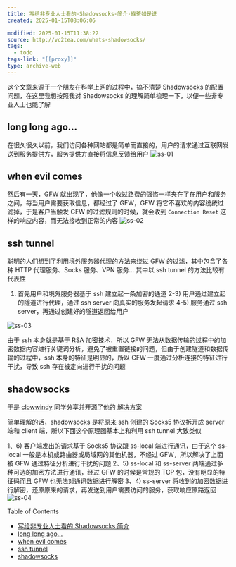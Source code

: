 ```yaml
---
title: 写给非专业人士看的-Shadowsocks-简介-綠茶如是说
created: 2025-01-15T08:06:06

modified: 2025-01-15T11:38:22
source: http://vc2tea.com/whats-shadowsocks/
tags:
  - todo
tags-link: "[[proxy]]"
type: archive-web
---
```


这个文章来源于一个朋友在科学上网的过程中，搞不清楚 Shadowsocks 的配置问题，在这里我想按照我对 Shadowsocks 的理解简单梳理一下，以便一些非专业人士也能了解

## long long ago…

在很久很久以前，我们访问各种网站都是简单而直接的，用户的请求通过互联网发送到服务提供方，服务提供方直接将信息反馈给用户 ![ss-01](http://vc2tea.com/public/upload/whats-shadowsocks-01.png)

## when evil comes

然后有一天，[GFW](https://zh.wikipedia.org/wiki/%E9%87%91%E7%9B%BE%E5%B7%A5%E7%A8%8B) 就出现了，他像一个收过路费的强盗一样夹在了在用户和服务之间，每当用户需要获取信息，都经过了 GFW，GFW 将它不喜欢的内容统统过滤掉，于是客户当触发 GFW 的过滤规则的时候，就会收到 `Connection Reset` 这样的响应内容，而无法接收到正常的内容 ![ss-02](http://vc2tea.com/public/upload/whats-shadowsocks-02.png)

## ssh tunnel

聪明的人们想到了利用境外服务器代理的方法来绕过 GFW 的过滤，其中包含了各种 HTTP 代理服务、Socks 服务、VPN 服务… 其中以 ssh tunnel 的方法比较有代表性

1) 首先用户和境外服务器基于 ssh 建立起一条加密的通道 2-3) 用户通过建立起的隧道进行代理，通过 ssh server 向真实的服务发起请求 4-5) 服务通过 ssh server，再通过创建好的隧道返回给用户

![ss-03](http://vc2tea.com/public/upload/whats-shadowsocks-03.png)

由于 ssh 本身就是基于 RSA 加密技术，所以 GFW 无法从数据传输的过程中的加密数据内容进行关键词分析，避免了被重置链接的问题，但由于创建隧道和数据传输的过程中，ssh 本身的特征是明显的，所以 GFW 一度通过分析连接的特征进行干扰，导致 ssh 存在被定向进行干扰的问题

## shadowsocks

于是 [clowwindy](https://github.com/clowwindy/shadowsocks) 同学分享并开源了他的 [解决方案](https://www.v2ex.com/t/32777)

简单理解的话，shadowsocks 是将原来 ssh 创建的 Socks5 协议拆开成 server 端和 client 端，所以下面这个原理图基本上和利用 ssh tunnel 大致类似

1、6) 客户端发出的请求基于 Socks5 协议跟 ss-local 端进行通讯，由于这个 ss-local 一般是本机或路由器或局域网的其他机器，不经过 GFW，所以解决了上面被 GFW 通过特征分析进行干扰的问题 2、5) ss-local 和 ss-server 两端通过多种可选的加密方法进行通讯，经过 GFW 的时候是常规的 TCP 包，没有明显的特征码而且 GFW 也无法对通讯数据进行解密 3、4) ss-server 将收到的加密数据进行解密，还原原来的请求，再发送到用户需要访问的服务，获取响应原路返回 ![ss-04](http://vc2tea.com/public/upload/whats-shadowsocks-04.png)

Table of Contents

- [写给非专业人士看的 Shadowsocks 简介](http://vc2tea.com/whats-shadowsocks/#post__title)
- [long long ago…](http://vc2tea.com/whats-shadowsocks/#dejch)
- [when evil comes](http://vc2tea.com/whats-shadowsocks/#ykfpu)
- [ssh tunnel](http://vc2tea.com/whats-shadowsocks/#ycgmn)
- [shadowsocks](http://vc2tea.com/whats-shadowsocks/#xgrkt)
